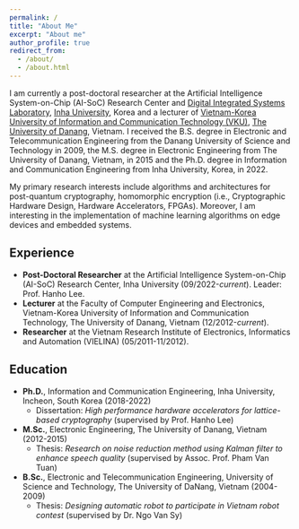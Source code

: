 ```yaml
---
permalink: /
title: "About Me"
excerpt: "About me"
author_profile: true
redirect_from:
  - /about/
  - /about.html
---
```

I am currently a post-doctoral researcher at the Artificial Intelligence System-on-Chip (AI-SoC) Research Center and [Digital Integrated Systems Laboratory](https://sites.google.com/view/inhasoc), [Inha University](https://eng.inha.ac.kr/eng/index.do), Korea and a lecturer of [Vietnam-Korea University of Information and Communication Technology (VKU)](https://vku.udn.vn/), [The University of Danang](https://www.udn.vn/english), Vietnam. I received the B.S. degree in Electronic and Telecommunication Engineering from the Danang University of Science and Technology in 2009, the M.S. degree in Electronic Engineering from The University of Danang, Vietnam, in 2015 and the Ph.D. degree in Information and Communication Engineering from Inha University, Korea, in 2022.

My primary research interests include algorithms and architectures for post-quantum cryptography, homomorphic encryption (i.e., Cryptographic Hardware Design, Hardware Accelerators, FPGAs). Moreover, I am interesting in the implementation of machine learning algorithms on edge devices and embedded systems.

## Experience

* <b>Post-Doctoral Researcher</b> at the Artificial Intelligence System-on-Chip (AI-SoC) Research Center, Inha University (09/2022-*current*). Leader: Prof. Hanho Lee.
* <b>Lecturer</b> at the Faculty of Computer Engineering and Electronics, Vietnam-Korea University of Information and Communication Technology, The University of Danang, Vietnam (12/2012-*current*).
* <b>Researcher</b> at the Vietnam Research Institute of Electronics, Informatics and Automation (VIELINA) (05/2011-11/2012).
  

## Education

* <b>Ph.D.</b>, Information and Communication Engineering, Inha University, Incheon, South Korea (2018-2022)
  * Dissertation: *High performance hardware accelerators for lattice-based cryptography* (supervised by Prof. Hanho Lee)
* <b>M.Sc.</b>, Electronic Engineering, The University of Danang, Vietnam (2012-2015)
  * Thesis: *Research on noise reduction method using Kalman filter to enhance speech quality* (supervised by Assoc. Prof. Pham Van Tuan)
* <b>B.Sc.</b>, Electronic and Telecommunication Engineering, University of Science and Technology, The University of DaNang, Vietnam (2004-2009)
  * Thesis: *Designing automatic robot to participate in Vietnam robot contest* (supervised by Dr. Ngo Van Sy)
<!--* Senior Project: "<it>A GPS-based Tracking and Accident Reporting System</it>" supervised by Prof. Ibrahim Tekin and Assoc.Prof. Ayhan Bozkurt-->

<!--
## Research Interests

* Lattice-Based Cryptography
* Homomorphic Encryption
* Post-Quantum Cryptography
* Cryptographic Hardware Design
* Hardware Accelerators, FPGAs
-->